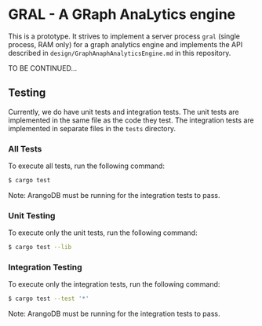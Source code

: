 # GRAL - A GRaph AnaLytics engine

This is a prototype. It strives to implement a server process `gral`
(single process, RAM only) for a graph analytics engine and implements
the API described in `design/GraphAnaphAnalyticsEngine.md` in this
repository.

TO BE CONTINUED...


## Testing

Currently, we do have unit tests and integration tests. The unit tests
are implemented in the same file as the code they test. The integration
tests are implemented in separate files in the `tests` directory.

### All Tests
To execute all tests, run the following command:

```bash
$ cargo test
```
Note: ArangoDB must be running for the integration tests to pass.

### Unit Testing
To execute only the unit tests, run the following command:

```bash
$ cargo test --lib
```

### Integration Testing
To execute only the integration tests, run the following command:

```bash
$ cargo test --test '*'
```
Note: ArangoDB must be running for the integration tests to pass.